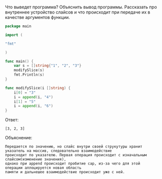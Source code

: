 Что выведет программа? Объяснить вывод программы. Рассказать про внутреннее устройство слайсов и что происходит при передаче их в качестве аргументов функции.
```go
package main

import (

"fmt"

)

func main() {
	var s = []string{"1", "2", "3"}
	modifySlice(s)
	fmt.Println(s)
}

func modifySlice(i []string) {
	i[0] = "3"
	i = append(i, "4")
	i[1] = "5"
	i = append(i, "6")
}
```
Ответ:<br>
```
[3, 2, 3]
```
Объяснение:<br>
```
Передается по значению, но слайс внутри своей струкутуры хранит указатель на массив, следовательно взаимодействие
происходит по указателю. Первая операция происходит с изначальным слайсом(изменение значения), 
однако при append происходит пробитие cap, из-за чего для этой операции аллоцируется новая область
памяти и дальнешее взаимодействие происходит уже с ней.
```